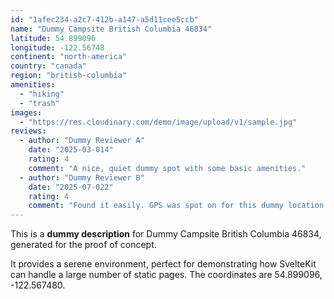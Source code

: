 ```yaml
---
id: "1afec234-a2c7-412b-a147-a5d11cee5ccb"
name: "Dummy Campsite British Columbia 46834"
latitude: 54.899096
longitude: -122.56748
continent: "north-america"
country: "canada"
region: "british-columbia"
amenities:
  - "hiking"
  - "trash"
images:
  - "https://res.cloudinary.com/demo/image/upload/v1/sample.jpg"
reviews:
  - author: "Dummy Reviewer A"
    date: "2025-03-014"
    rating: 4
    comment: "A nice, quiet dummy spot with some basic amenities."
  - author: "Dummy Reviewer B"
    date: "2025-07-022"
    rating: 4
    comment: "Found it easily. GPS was spot on for this dummy location."
---
```


This is a **dummy description** for Dummy Campsite British Columbia 46834, generated for the proof of concept.

It provides a serene environment, perfect for demonstrating how SvelteKit can handle a large number of static pages. The coordinates are 54.899096, -122.567480.
